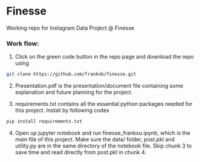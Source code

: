 # Finesse

Working repo for Instagram Data Project @ Finesse

### Work flow:

1. Click on the green code button in the repo page and download the repo using

```bash
git clone https://github.com/franknb/finesse.git
```

2. Presentation.pdf is the presentation/document file containing some explanation and future planning for the project.

3. requirements.txt contains all the essential python packages needed for this project. Install by following codes

```bash
pip install requirements.txt
```

4. Open up jupyter notebook and run finesse_frankxu.ipynb, which is the main file of this project. Make sure the data/ folder, post.pkl and utility.py are in the same directory of the notebook file. Skip chunk 3 to save time and read directly from post.pkl in chunk 4.
